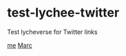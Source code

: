 # test-lychee-twitter

Test lycheverse for Twitter links

[me](https://twitter.com/lechnerc77)
[Marc](https://twitter.com/marcduiker)

